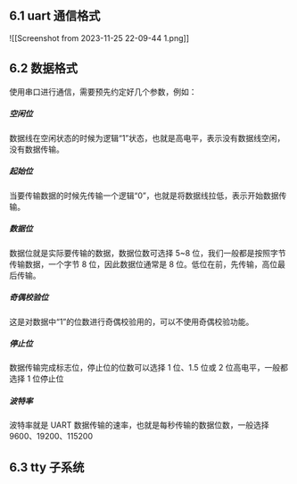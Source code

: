 
## 6.1 uart 通信格式

![[Screenshot from 2023-11-25 22-09-44 1.png]]
## 6.2 数据格式

使用串口进行通信，需要预先约定好几个参数，例如：
##### 空闲位
数据线在空闲状态的时候为逻辑“1”状态，也就是高电平，表示没有数据线空闲，没有数据传输。
##### 起始位
当要传输数据的时候先传输一个逻辑“0”，也就是将数据线拉低，表示开始数据传输。
##### 数据位
数据位就是实际要传输的数据，数据位数可选择 5~8 位，我们一般都是按照字节传输数据，一个字节 8 位，因此数据位通常是 8 位。低位在前，先传输，高位最后传输。
##### 奇偶校验位
这是对数据中“1”的位数进行奇偶校验用的，可以不使用奇偶校验功能。
##### 停止位
数据传输完成标志位，停止位的位数可以选择 1 位、1.5 位或 2 位高电平，一般都选择 1 位停止位
##### 波特率
波特率就是 UART 数据传输的速率，也就是每秒传输的数据位数，一般选择 9600、19200、115200

## 6.3 tty 子系统
